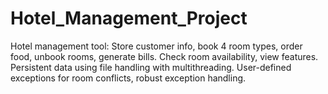 # Hotel_Management_Project
Hotel management tool: Store customer info, book 4 room types, order food, unbook rooms, generate bills. Check room availability, view features. Persistent data using file handling with multithreading. User-defined exceptions for room conflicts, robust exception handling.
